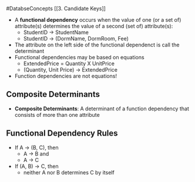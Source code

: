 #DatabseConcepts [[3. Candidate Keys]]
- A **functional dependency** occurs when the value of one (or a set of) attribute(s) determines the value of a second (set of) attribute(s):
	- StudentID -> StudentName
	- StudentID -> (DormName, DormRoom, Fee)
- The attribute on the left side of the functional dependenct is call the determinant
- Functional dependencies may be based on equations
	- ExtendedPrice = Quantity X UnitPrice
	- (Quantity, Unit Price) -> ExtendedPrice
- Function dependencies are not equations!
## Composite Determinants
- **Composite Determinants**: A determinant of a function dependency that consists of more than one attribute
## Functional Dependency Rules
- If A -> (B, C), then
	- A -> B and
	- A -> C
- If (A, B) -> C, then
	- neither A nor B determines C by itself